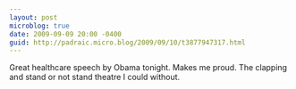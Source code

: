 ```yaml
---
layout: post
microblog: true
date: 2009-09-09 20:00 -0400
guid: http://padraic.micro.blog/2009/09/10/t3877947317.html
---
```

Great healthcare speech by Obama tonight. Makes me proud. The clapping and stand or not stand theatre I could without.
